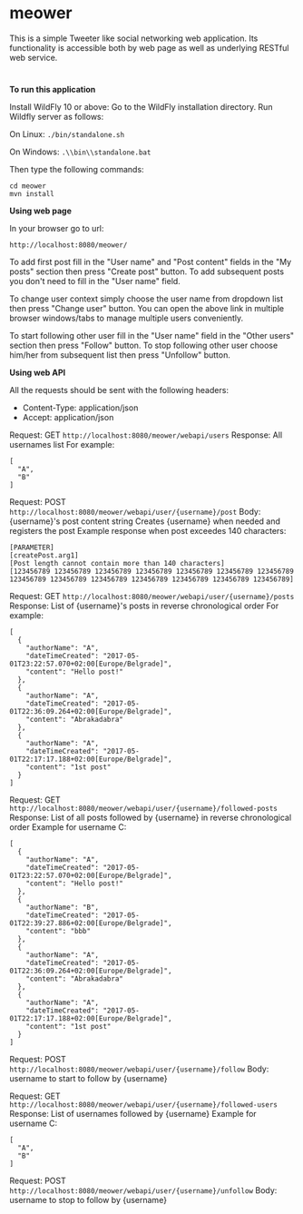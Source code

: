 # meower
This is a simple Tweeter like social networking web application.
Its functionality is accessible both by web page as well as underlying RESTful web service.

#

**To run this application**

Install WildFly 10 or above:
Go to the WildFly installation directory.
Run Wildfly server as follows:

On Linux:
`./bin/standalone.sh`

On Windows:
`.\\bin\\standalone.bat`

Then type the following commands:
```
cd meower
mvn install
```

**Using web page**

In your browser go to url:

`http://localhost:8080/meower/`

To add first post fill in the "User name" and "Post content" fields in the "My posts" section then press "Create post" button.
To add subsequent posts you don't need to fill in the "User name" field.

To change user context simply choose the user name from dropdown list then press "Change user" button.
You can open the above link in multiple browser windows/tabs to manage multiple users conveniently.

To start following other user fill in the "User name" field in the "Other users" section then press "Follow" button.
To stop following other user choose him/her from subsequent list then press "Unfollow" button.

**Using web API**

All the requests should be sent with the following headers:
- Content-Type: application/json
- Accept: application/json

Request:
GET
`http://localhost:8080/meower/webapi/users`
Response: All usernames list
For example:
```
[
  "A",
  "B"
]
```

Request:
POST
`http://localhost:8080/meower/webapi/user/{username}/post`
Body: {username}'s post content string
Creates {username} when needed and registers the post
Example response when post exceedes 140 characters:
```
[PARAMETER]
[createPost.arg1]
[Post length cannot contain more than 140 characters]
[123456789 123456789 123456789 123456789 123456789 123456789 123456789 
123456789 123456789 123456789 123456789 123456789 123456789 123456789]
```

Request:
GET
`http://localhost:8080/meower/webapi/user/{username}/posts`
Response: List of {username}'s posts in reverse chronological order
For example:
```
[
  {
    "authorName": "A",
	"dateTimeCreated": "2017-05-01T23:22:57.070+02:00[Europe/Belgrade]",
	"content": "Hello post!"
  },
  {
	"authorName": "A",
	"dateTimeCreated": "2017-05-01T22:36:09.264+02:00[Europe/Belgrade]",
	"content": "Abrakadabra"
  },
  {
	"authorName": "A",
	"dateTimeCreated": "2017-05-01T22:17:17.188+02:00[Europe/Belgrade]",
	"content": "1st post"
  }
]
```

Request:
GET
`http://localhost:8080/meower/webapi/user/{username}/followed-posts`
Response: List of all posts followed by {username} in reverse chronological order
Example for username C:
```
[
  {
	"authorName": "A",
	"dateTimeCreated": "2017-05-01T23:22:57.070+02:00[Europe/Belgrade]",
	"content": "Hello post!"
  },
  {
	"authorName": "B",
	"dateTimeCreated": "2017-05-01T22:39:27.886+02:00[Europe/Belgrade]",
	"content": "bbb"
  },
  {
	"authorName": "A",
	"dateTimeCreated": "2017-05-01T22:36:09.264+02:00[Europe/Belgrade]",
	"content": "Abrakadabra"
  },
  {
	"authorName": "A",
	"dateTimeCreated": "2017-05-01T22:17:17.188+02:00[Europe/Belgrade]",
	"content": "1st post"
  }
]
```

Request:
POST
`http://localhost:8080/meower/webapi/user/{username}/follow`
Body: username to start to follow by {username}

Request:
GET
`http://localhost:8080/meower/webapi/user/{username}/followed-users`
Response: List of usernames followed by {username}
Example for username C:
```
[
  "A",
  "B"
]
```

Request:
POST
`http://localhost:8080/meower/webapi/user/{username}/unfollow`
Body: username to stop to follow by {username}
